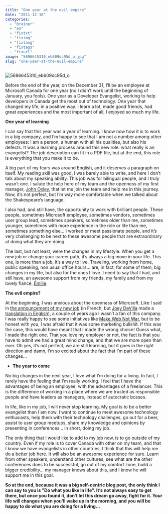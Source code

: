 ```yaml
---
title: "One year at the evil empire"
date: "2011-12-18"
categories: 
  - "brainer"
  - "en"
  - "fixtxt"
  - "fiximg"
  - "fixlang"
  - "fixtags"
  - "fixurl"
image: "5696645310_eb609dc95d_o.jpg"
slug: "one-year-at-the-evil-empire"
---
```


![](images/5696645310_eb609dc95d_o.jpg "5696645310_eb609dc95d_o")

Before the end of the year, on the December 31, I’ll be an employee at Microsoft Canada for one year (no I didn’t work until the beginning of January, you fools). One year as a Developer Evangelist, working to help developers in Canada get the most out of technology. One year that changed my life, in a positive way. I learn a lot, made good friends, had great experiences and the most important of all, I enjoyed so much my life.

**One year of learning**

I can say that this year was a year of learning. I know now how it is to work in a big company, and I’m happy to see that I am not a number among other employees: I am a person, a human with all his qualities, but also his defects. It was a learning process around this new role: what really is an evangelist? The job description can fit in a PDF file, but at the end, this role is everything that you make it to be.

A big part of my fears was around English, and it deserves a paragraph on itself. My reading skill was good, I was barely able to write, and here I don’t talk about my speaking ability. This job was for bilingual people, and I truly wasn’t one. I salute the help here of my team and the openness of my first manager, [John Oxley](https://twitter.com/#!/joxley), that let me join the team and help me in this journey. Now, it’s not perfect, but I’m way more comfortable when we talked about the Shakespeare’s language.

I also had, and still have, the opportunity to work with brilliant people. These people, sometimes Microsoft employee, sometimes vendors, sometimes user group lead, sometimes speakers, sometimes older than me, sometimes younger, sometimes with more experience in the role or life than me, sometimes something else… I worked or meet passionate people, and it’s very challenging to be next to these awesome people that are extraordinary at doing what they are doing.

The last, but not least, were the changes in my lifestyle. When you get a new job or change your career path, it’s always a big move in your life. This one, is more than a job, it’s a way to live. Traveling, working from home, public speaking, non usual office hours… are, in fact, for some of them, big changes in my life, but also for the ones I love. I need to say that I had, and still have, an awesome support from my friends, my family and from my lovely fiancé, [Émilie](https://twitter.com/#!/EmilieJolie).

**The evil empire?**

At the beginning, I was anxious about the openness of Microsoft. Like I said in [the announcement of my new job](https://fred.dev/le-roi-est-mort-vive-le-roi/) (in French, but [Joey DeVilla](https://www.joeydevilla.com/) made a [translation in English](https://www.globalnerdy.com/2010/11/29/welcome-frdric/)), a couple of years ago I wasn’t a fan of this company. I was really happy to see some initiatives like [Make Web Not War](https://web.archive.org/web/20130628080719/http://www.webnotwar.ca/), but to be honest with you, I was afraid that it was some marketing bullshit. If this was the case, this would have meant that I made the wrong choice! Guess what, I made the right one. That you love my employer or not, the fact is that you have to admit we had a great mind change, and that we are more open than ever. Oh yes, it’s not perfect, we are still learning, but it goes in the right direction and damn, I’m so excited about the fact that I’m part of these changes…

- **The year to come**

No big changes in the next year, I love what I’m doing for a living. In fact, I rarely have the feeling that I’m really working. I feel that I have the advantages of being an employee, with the advantages of a freelancer. This is the difference of working in a place where we are trusted as responsible people and have leaders as managers, instead of autocratic bosses.

In life, like in my job, I will never stop learning. My goal is to be a better evangelist than I am now. I want to continue to meet awesome technology enthusiasts, help them with their technology challenges, go out for a beer, assist to user group meetups, share my knowledge and opinions by presenting in conferences… in short, doing my job.

The only thing that I would like to add to my job now, is to go outside of my country. Even if my role is to cover Canada with other on my team, and that I know we have evangelists in other countries, I think that this will help me do a better job here. It will also be an awesome experience for sure. Learn from other speakers, understand other cultures, see what are the other conferences does to be successful, go out of my comfort zone, build a bigger credibility… my manager knows about this, and I know he will support me in this goal.

**So at the end, because it was a big self-centric blog post, the only think I can say to you is "Do what you like in life". It’s not always easy to get there, but once you found it, don’t let this dream go away, fight for it. Your life will changes when you’ll wake up in the morning, and you will be happy to do what you are doing for a living…**
